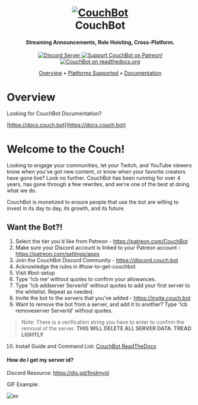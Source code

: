 <h1 align="center">
  <br>
  <a href="https://couch.bot"><img src="https://i.imgur.com/6nPQ8vN.png" alt="CouchBot"></a>
  <br>
  CouchBot
  <br>
</h1>

<h4 align="center">Streaming Announcements, Role Hoisting, Cross-Platform.</h4>

<p align="center">
  <a href="http://discord.couch.bot">
    <img src="https://discord.com/api/guilds/263688866978988032/widget.png?style=shield" alt="Discord Server">
  </a>
  <a href="https://patreon.com/CouchBot">
    <img src="https://img.shields.io/badge/Support-CouchBot!-blueviolet.svg" alt="Support CouchBot on Patreon!">
  </a>
  <a href="http://docs.couch.bot">
    <img src="https://readthedocs.org/projects/couchbot/badge/?version=latest" alt="CouchBot on readthedocs.org">
  </a>
</p>

<p align="center">
  <a href="https://docs.couch.bot/#overview">Overview</a>
  •
  <a href="https://docs.couch.bot/#platforms-supported">Platforms Supported</a>
  •
  <a href="https://docs.couch.bot/">Documentation</a>
</p>

# Overview

Looking for CouchBot Documentation? 

[https://docs.couch.bot](https://docs.couch.bot)


# Welcome to the Couch!

Looking to engage your communities, let your Twitch, and YouTube viewers know when you've got new content, or know when your favorite creators have gone live? Look no further. CouchBot has been running for over 4 years, has gone through a few rewrites, and we're one of the best at doing what we do.

CouchBot is monetized to ensure people that use the bot are willing to invest in its day to day, its growth, and its future. 

## Want the Bot?!

1. Select the tier you'd like from Patreon - https://patreon.com/CouchBot
2. Make sure your Discord account is linked to your Patreon account - https://patreon.com/settings/apps
3. Join the CouchBot Discord Community - https://discord.couch.bot
4. Acknowledge the rules in #how-to-get-couchbot
5. Visit #bot-setup
6. Type '!cb me' without quotes to confirm your allowances.
7. Type '!cb addserver ServerId' without quotes to add your first server to the whitelist. Repeat as needed.
8. Invite the bot to the servers that you've added - https://invite.couch.bot
9. Want to remove the bot from a server, and add it to another? Type '!cb removeserver ServerId' without quotes. 
> Note: There is a verification string you have to enter to confirm the removal of the server. **THIS WILL DELETE ALL SERVER DATA. TREAD LIGHTLY**
10. Install Guide and Command List: [CouchBot ReadTheDocs](https://docs.couch.bot)

#### How do I get my server id?
Discord Resource: https://dis.gd/findmyid

GIF Example: 

![ex](https://i.imgur.com/sSzb8sf.gif)
